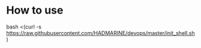 # How to use

bash <(curl -s https://raw.githubusercontent.com/HADMARINE/devops/master/init_shell.sh)
